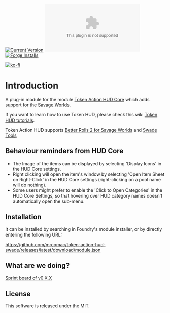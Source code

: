 [![Current Version](https://img.shields.io/github/v/release/mrcomac/token-action-hud-swade?style=for-the-badge&label=Current%20Version)]() [![Latest Release Download Count](https://img.shields.io/github/downloads/mrcomac/token-action-hud-swade/latest/module.zip?label=Downloads&style=for-the-badge)]() [![Forge Installs](https://img.shields.io/badge/dynamic/json?label=Forge%20Installs&query=package.installs&suffix=%25&url=https%3A%2F%2Fforge-vtt.com%2Fapi%2Fbazaar%2Fpackage%2Ftoken-action-hud-swade&colorB=03ff1c&style=for-the-badge)](https://forge-vtt.com/bazaar#package=token-action-hud-swade)

[![ko-fi](https://www.ko-fi.com/img/githubbutton_sm.svg)](https://ko-fi.com/snagov)

# Introduction
A plug-in module for the module [Token Action HUD Core](https://foundryvtt.com/packages/token-action-hud-core) which adds support for the [Savage Worlds](https://foundryvtt.com/packages/swade).

If you want to learn how to use Token HUD, please check this wiki [Token HUD tutorials](https://github.com/Larkinabout/fvtt-token-action-hud-core/wiki/How-to-Use-Token-Action-HUD).

Token Action HUD supports [Better Rolls 2 for Savage Worlds](https://foundryvtt.com/packages/betterrolls-swade2) and [Swade Tools](https://foundryvtt.com/packages/swade-tools)
## Behaviour reminders from HUD Core

- The Image of the items can be displayed by selecting 'Display Icons' in the HUD Core settings.
- Right clicking will open the item's window by selecting 'Open Item Sheet on Right-Click' in the HUD Core settings (right-clicking on a pool name will do nothing).
- Some users might prefer to enable the 'Click to Open Categories' in the HUD Core Settings, so that hovering over HUD category names doesn't automatically open the sub-menu.

## Installation

It can be installed by searching in Foundry's module installer, or by directly entering the following URL:

https://github.com/mrcomac/token-action-hud-swade/releases/latest/download/module.json

## What are we doing?
[Sprint board of v0.X.X](https://github.com/users/mrcomac/projects/2)
## License

This software is released under the MIT.

